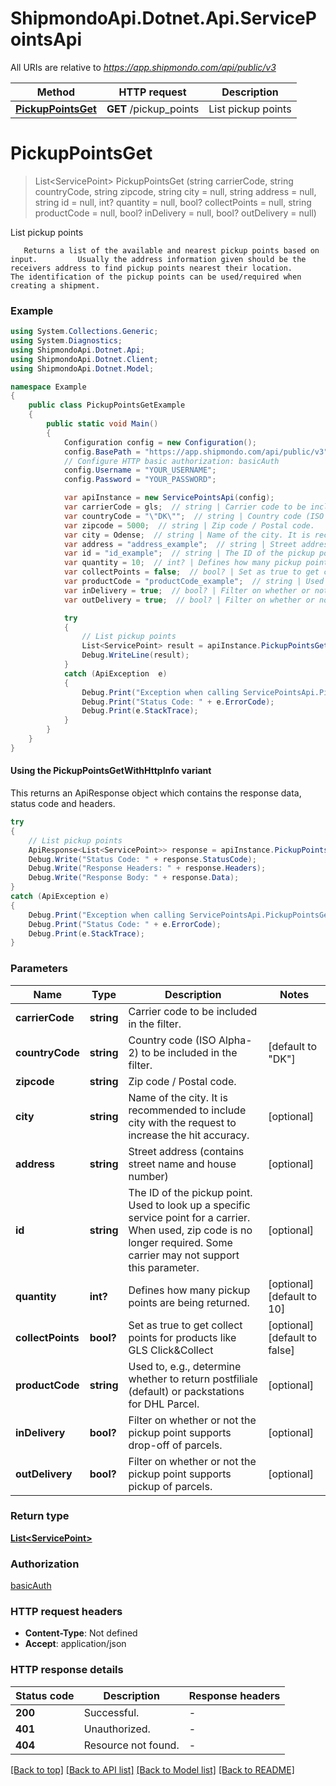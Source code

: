 # ShipmondoApi.Dotnet.Api.ServicePointsApi

All URIs are relative to *https://app.shipmondo.com/api/public/v3*

| Method | HTTP request | Description |
|--------|--------------|-------------|
| [**PickupPointsGet**](ServicePointsApi.md#pickuppointsget) | **GET** /pickup_points | List pickup points |

<a id="pickuppointsget"></a>
# **PickupPointsGet**
> List&lt;ServicePoint&gt; PickupPointsGet (string carrierCode, string countryCode, string zipcode, string city = null, string address = null, string id = null, int? quantity = null, bool? collectPoints = null, string productCode = null, bool? inDelivery = null, bool? outDelivery = null)

List pickup points

       Returns a list of the available and nearest pickup points based on input.         Usually the address information given should be the receivers address to find pickup points nearest their location.         The identification of the pickup points can be used/required when creating a shipment.       

### Example
```csharp
using System.Collections.Generic;
using System.Diagnostics;
using ShipmondoApi.Dotnet.Api;
using ShipmondoApi.Dotnet.Client;
using ShipmondoApi.Dotnet.Model;

namespace Example
{
    public class PickupPointsGetExample
    {
        public static void Main()
        {
            Configuration config = new Configuration();
            config.BasePath = "https://app.shipmondo.com/api/public/v3";
            // Configure HTTP basic authorization: basicAuth
            config.Username = "YOUR_USERNAME";
            config.Password = "YOUR_PASSWORD";

            var apiInstance = new ServicePointsApi(config);
            var carrierCode = gls;  // string | Carrier code to be included in the filter.
            var countryCode = "\"DK\"";  // string | Country code (ISO Alpha-2) to be included in the filter. (default to "DK")
            var zipcode = 5000;  // string | Zip code / Postal code.
            var city = Odense;  // string | Name of the city. It is recommended to include city with the request to increase the hit accuracy.  (optional) 
            var address = "address_example";  // string | Street address (contains street name and house number) (optional) 
            var id = "id_example";  // string | The ID of the pickup point. Used to look up a specific service point for a carrier. When used, zip code is no longer required. Some carrier may not support this parameter. (optional) 
            var quantity = 10;  // int? | Defines how many pickup points are being returned. (optional)  (default to 10)
            var collectPoints = false;  // bool? | Set as true to get collect points for products like GLS Click&Collect (optional)  (default to false)
            var productCode = "productCode_example";  // string | Used to, e.g., determine whether to return postfiliale (default) or packstations for DHL Parcel. (optional) 
            var inDelivery = true;  // bool? | Filter on whether or not the pickup point supports drop-off of parcels. (optional) 
            var outDelivery = true;  // bool? | Filter on whether or not the pickup point supports pickup of parcels. (optional) 

            try
            {
                // List pickup points
                List<ServicePoint> result = apiInstance.PickupPointsGet(carrierCode, countryCode, zipcode, city, address, id, quantity, collectPoints, productCode, inDelivery, outDelivery);
                Debug.WriteLine(result);
            }
            catch (ApiException  e)
            {
                Debug.Print("Exception when calling ServicePointsApi.PickupPointsGet: " + e.Message);
                Debug.Print("Status Code: " + e.ErrorCode);
                Debug.Print(e.StackTrace);
            }
        }
    }
}
```

#### Using the PickupPointsGetWithHttpInfo variant
This returns an ApiResponse object which contains the response data, status code and headers.

```csharp
try
{
    // List pickup points
    ApiResponse<List<ServicePoint>> response = apiInstance.PickupPointsGetWithHttpInfo(carrierCode, countryCode, zipcode, city, address, id, quantity, collectPoints, productCode, inDelivery, outDelivery);
    Debug.Write("Status Code: " + response.StatusCode);
    Debug.Write("Response Headers: " + response.Headers);
    Debug.Write("Response Body: " + response.Data);
}
catch (ApiException e)
{
    Debug.Print("Exception when calling ServicePointsApi.PickupPointsGetWithHttpInfo: " + e.Message);
    Debug.Print("Status Code: " + e.ErrorCode);
    Debug.Print(e.StackTrace);
}
```

### Parameters

| Name | Type | Description | Notes |
|------|------|-------------|-------|
| **carrierCode** | **string** | Carrier code to be included in the filter. |  |
| **countryCode** | **string** | Country code (ISO Alpha-2) to be included in the filter. | [default to &quot;DK&quot;] |
| **zipcode** | **string** | Zip code / Postal code. |  |
| **city** | **string** | Name of the city. It is recommended to include city with the request to increase the hit accuracy.  | [optional]  |
| **address** | **string** | Street address (contains street name and house number) | [optional]  |
| **id** | **string** | The ID of the pickup point. Used to look up a specific service point for a carrier. When used, zip code is no longer required. Some carrier may not support this parameter. | [optional]  |
| **quantity** | **int?** | Defines how many pickup points are being returned. | [optional] [default to 10] |
| **collectPoints** | **bool?** | Set as true to get collect points for products like GLS Click&amp;Collect | [optional] [default to false] |
| **productCode** | **string** | Used to, e.g., determine whether to return postfiliale (default) or packstations for DHL Parcel. | [optional]  |
| **inDelivery** | **bool?** | Filter on whether or not the pickup point supports drop-off of parcels. | [optional]  |
| **outDelivery** | **bool?** | Filter on whether or not the pickup point supports pickup of parcels. | [optional]  |

### Return type

[**List&lt;ServicePoint&gt;**](ServicePoint.md)

### Authorization

[basicAuth](../README.md#basicAuth)

### HTTP request headers

 - **Content-Type**: Not defined
 - **Accept**: application/json


### HTTP response details
| Status code | Description | Response headers |
|-------------|-------------|------------------|
| **200** | Successful. |  -  |
| **401** | Unauthorized. |  -  |
| **404** | Resource not found. |  -  |

[[Back to top]](#) [[Back to API list]](../README.md#documentation-for-api-endpoints) [[Back to Model list]](../README.md#documentation-for-models) [[Back to README]](../README.md)

